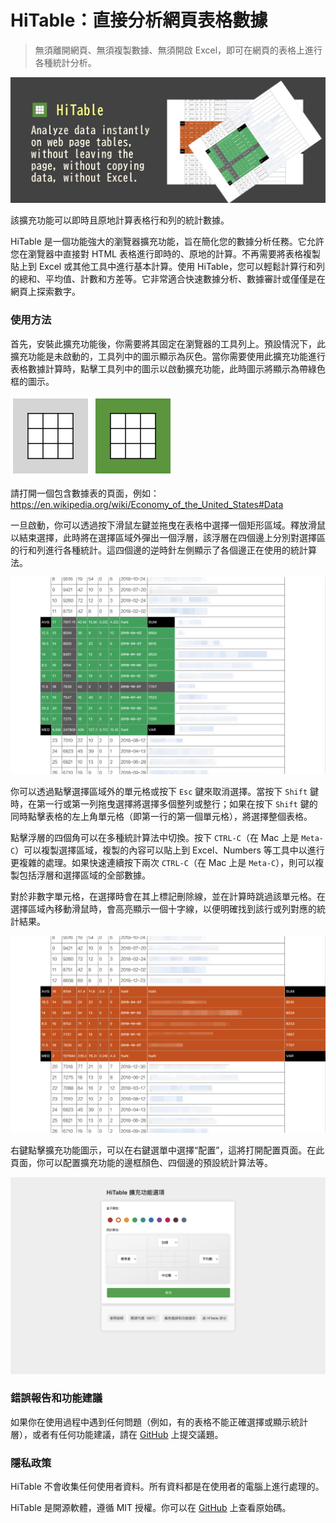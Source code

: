 HiTable：直接分析網頁表格數據
===

> 無須離開網頁、無須複製數據、無須開啟 Excel，即可在網頁的表格上進行各種統計分析。

![](assets/tile-1.png)

該擴充功能可以即時且原地計算表格行和列的統計數據。

HiTable 是一個功能強大的瀏覽器擴充功能，旨在簡化您的數據分析任務。它允許您在瀏覽器中直接對 HTML 表格進行即時的、原地的計算。不再需要將表格複製貼上到 Excel 或其他工具中進行基本計算。使用 HiTable，您可以輕鬆計算行和列的總和、平均值、計數和方差等。它非常適合快速數據分析、數據審計或僅僅是在網頁上探索數字。

### 使用方法

首先，安裝此擴充功能後，你需要將其固定在瀏覽器的工具列上。預設情況下，此擴充功能是未啟動的，工具列中的圖示顯示為灰色。當你需要使用此擴充功能進行表格數據計算時，點擊工具列中的圖示以啟動擴充功能，此時圖示將顯示為帶綠色框的圖示。

![](../src/assets/inactive.png)
![](../src/assets/active.png)

請打開一個包含數據表的頁面，例如：
https://en.wikipedia.org/wiki/Economy_of_the_United_States#Data

一旦啟動，你可以透過按下滑鼠左鍵並拖曳在表格中選擇一個矩形區域。釋放滑鼠以結束選擇，此時將在選擇區域外彈出一個浮層，該浮層在四個邊上分別對選擇區的行和列進行各種統計。這四個邊的逆時針左側顯示了各個邊正在使用的統計算法。

![](assets/screenshot-1.png)

你可以透過點擊選擇區域外的單元格或按下 `Esc` 鍵來取消選擇。當按下 `Shift` 鍵時，在第一行或第一列拖曳選擇將選擇多個整列或整行；如果在按下 `Shift` 鍵的同時點擊表格的左上角單元格（即第一行的第一個單元格），將選擇整個表格。

點擊浮層的四個角可以在多種統計算法中切換。按下 `CTRL-C`（在 Mac 上是 `Meta-C`）可以複製選擇區域，複製的內容可以貼上到 Excel、Numbers 等工具中以進行更複雜的處理。如果快速連續按下兩次 `CTRL-C`（在 Mac 上是 `Meta-C`），則可以複製包括浮層和選擇區域的全部數據。

對於非數字單元格，在選擇時會在其上標記刪除線，並在計算時跳過該單元格。在選擇區域內移動滑鼠時，會高亮顯示一個十字線，以便明確找到該行或列對應的統計結果。

![](assets/screenshot-2.png)

右鍵點擊擴充功能圖示，可以在右鍵選單中選擇“配置”，這將打開配置頁面。在此頁面，你可以配置擴充功能的邊框顏色、四個邊的預設統計算法等。

![](assets/config-zh_TW.png)

### 錯誤報告和功能建議

如果你在使用過程中遇到任何問題（例如，有的表格不能正確選擇或顯示統計層），或者有任何功能建議，請在 [GitHub](https://github.com/wxy/HiTable/issues) 上提交議題。

### 隱私政策

HiTable 不會收集任何使用者資料。所有資料都是在使用者的電腦上進行處理的。

HiTable 是開源軟體，遵循 MIT 授權。你可以在 [GitHub](https://github.com/wxy/HiTable) 上查看原始碼。
